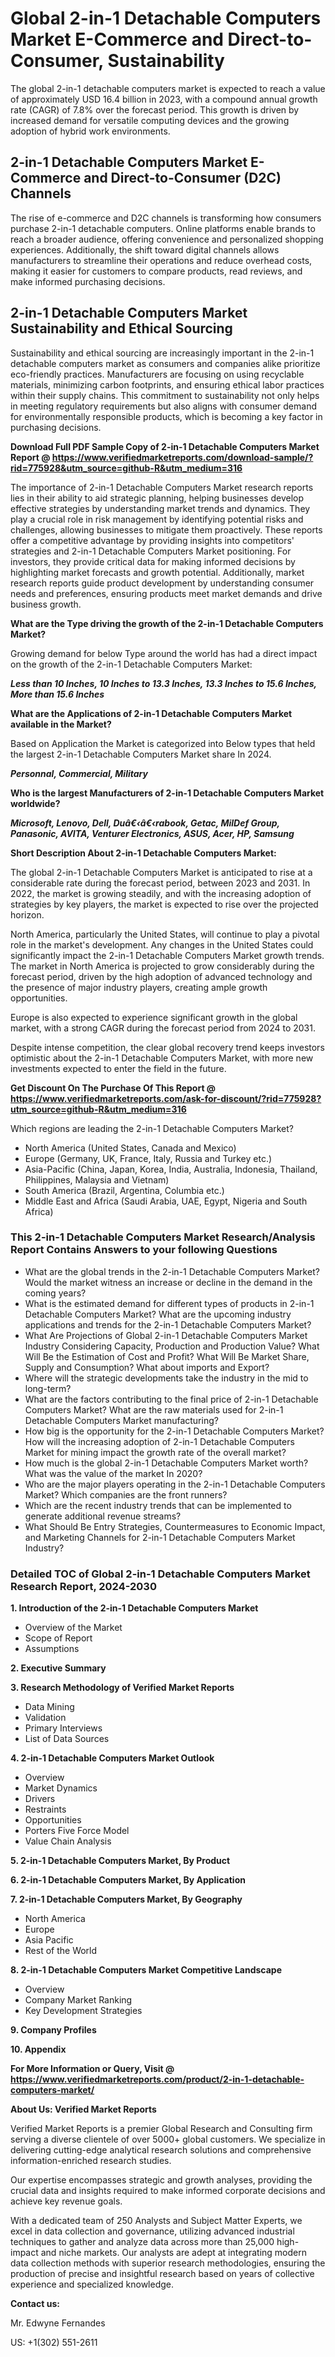 <h1>Global 2-in-1 Detachable Computers Market E-Commerce and Direct-to-Consumer, Sustainability</h1><p class=""><p>The global 2-in-1 detachable computers market is expected to reach a value of approximately USD 16.4 billion in 2023, with a compound annual growth rate (CAGR) of 7.8% over the forecast period. This growth is driven by increased demand for versatile computing devices and the growing adoption of hybrid work environments.</p><h2>2-in-1 Detachable Computers Market E-Commerce and Direct-to-Consumer (D2C) Channels</h2><p>The rise of e-commerce and D2C channels is transforming how consumers purchase 2-in-1 detachable computers. Online platforms enable brands to reach a broader audience, offering convenience and personalized shopping experiences. Additionally, the shift toward digital channels allows manufacturers to streamline their operations and reduce overhead costs, making it easier for customers to compare products, read reviews, and make informed purchasing decisions.</p><h2>2-in-1 Detachable Computers Market Sustainability and Ethical Sourcing</h2><p>Sustainability and ethical sourcing are increasingly important in the 2-in-1 detachable computers market as consumers and companies alike prioritize eco-friendly practices. Manufacturers are focusing on using recyclable materials, minimizing carbon footprints, and ensuring ethical labor practices within their supply chains. This commitment to sustainability not only helps in meeting regulatory requirements but also aligns with consumer demand for environmentally responsible products, which is becoming a key factor in purchasing decisions.</p></p><p class=""><strong>Download Full PDF Sample Copy of 2-in-1 Detachable Computers Market Report @ <a href="https://www.verifiedmarketreports.com/download-sample/?rid=775928&utm_source=github-R&utm_medium=316" target="_blank">https://www.verifiedmarketreports.com/download-sample/?rid=775928&utm_source=github-R&utm_medium=316</a></strong></p><p>The importance of&nbsp;2-in-1 Detachable Computers Market research reports lies in their ability to aid strategic planning, helping businesses develop effective strategies by understanding market trends and dynamics. They play a crucial role in risk management by identifying potential risks and challenges, allowing businesses to mitigate them proactively. These reports offer a competitive advantage by providing insights into competitors' strategies and 2-in-1 Detachable Computers Market positioning. For investors, they provide critical data for making informed decisions by highlighting market forecasts and growth potential. Additionally, market research reports guide product development by understanding consumer needs and preferences, ensuring products meet market demands and drive business growth.</p><p><strong>What are the&nbsp;Type driving the growth of the 2-in-1 Detachable Computers Market?</strong></p><p id="" class="">Growing demand for below Type around the world has had a direct impact on the growth of the 2-in-1 Detachable Computers Market:</p><p class=""><em><strong>Less than 10 Inches, 10 Inches to 13.3 Inches, 13.3 Inches to 15.6 Inches, More than 15.6 Inches</strong></em></p><p class=""><strong>What are the&nbsp;Applications&nbsp;of 2-in-1 Detachable Computers Market available in the Market?</strong></p><p id="" class="">Based on Application the Market is categorized into Below types that held the largest 2-in-1 Detachable Computers Market share In 2024.</p><p class=""><em><strong>Personnal, Commercial, Military</strong></em></p><p class=""><strong>Who is the largest Manufacturers of 2-in-1 Detachable Computers Market worldwide?</strong></p><p><em><strong>Microsoft, Lenovo, Dell, Duâ€‹â€‹rabook, Getac, MilDef Group, Panasonic, AVITA, Venturer Electronics, ASUS, Acer, HP, Samsung</strong></em></p><p id="" class=""><strong>Short Description About 2-in-1 Detachable Computers Market:</strong></p><p>The global 2-in-1 Detachable Computers Market is anticipated to rise at a considerable rate during the forecast period, between 2023 and 2031. In 2022, the market is growing steadily, and with the increasing adoption of strategies by key players, the market is expected to rise over the projected horizon.</p><p>North America, particularly the United States, will continue to play a pivotal role in the market's development. Any changes in the United States could significantly impact the 2-in-1 Detachable Computers Market growth trends. The market in North America is projected to grow considerably during the forecast period, driven by the high adoption of advanced technology and the presence of major industry players, creating ample growth opportunities.</p><p>Europe is also expected to experience significant growth in the global market, with a strong CAGR during the forecast period from 2024 to 2031.</p><p>Despite intense competition, the clear global recovery trend keeps investors optimistic about the 2-in-1 Detachable Computers Market, with more new investments expected to enter the field in the future.</p><p id="" class=""><strong>Get Discount On The Purchase Of This Report @ <a href="https://www.verifiedmarketreports.com/ask-for-discount/?rid=775928?utm_source=github-R&utm_medium=316" target="_blank">https://www.verifiedmarketreports.com/ask-for-discount/?rid=775928?utm_source=github-R&utm_medium=316</a></strong></p><p class="">Which regions are leading the 2-in-1 Detachable Computers Market?</p><ul><li>North America (United States, Canada and Mexico)</li><li>Europe (Germany, UK, France, Italy, Russia and Turkey etc.)</li><li>Asia-Pacific (China, Japan, Korea, India, Australia, Indonesia, Thailand, Philippines, Malaysia and Vietnam)</li><li>South America (Brazil, Argentina, Columbia etc.)</li><li>Middle East and Africa (Saudi Arabia, UAE, Egypt, Nigeria and South Africa)</li></ul><h3 id="" class="">This 2-in-1 Detachable Computers Market Research/Analysis Report Contains Answers to your following Questions</h3><ul><li>What are the global trends in the 2-in-1 Detachable Computers Market? Would the market witness an increase or decline in the demand in the coming years?</li><li>What is the estimated demand for different types of products in 2-in-1 Detachable Computers Market? What are the upcoming industry applications and trends for the 2-in-1 Detachable Computers Market?</li><li>What Are Projections of Global 2-in-1 Detachable Computers Market Industry Considering Capacity, Production and Production Value? What Will Be the Estimation of Cost and Profit? What Will Be Market Share, Supply and Consumption? What about imports and Export?</li><li>Where will the strategic developments take the industry in the mid to long-term?</li><li>What are the factors contributing to the final price of 2-in-1 Detachable Computers Market? What are the raw materials used for 2-in-1 Detachable Computers Market manufacturing?</li><li>How big is the opportunity for the 2-in-1 Detachable Computers Market? How will the increasing adoption of 2-in-1 Detachable Computers Market for mining impact the growth rate of the overall market?</li><li>How much is the global 2-in-1 Detachable Computers Market worth? What was the value of the market In 2020?</li><li>Who are the major players operating in the 2-in-1 Detachable Computers Market? Which companies are the front runners?</li><li>Which are the recent industry trends that can be implemented to generate additional revenue streams?</li><li>What Should Be Entry Strategies, Countermeasures to Economic Impact, and Marketing Channels for 2-in-1 Detachable Computers Market Industry?</li></ul><h3 id="" class="">Detailed TOC of Global 2-in-1 Detachable Computers Market Research Report, 2024-2030</h3><p id="" class=""><strong>1. Introduction of the 2-in-1 Detachable Computers Market</strong></p><ul><li>Overview of the Market</li><li>Scope of Report</li><li>Assumptions</li></ul><p id="" class=""><strong>2. Executive Summary</strong></p><p id="" class=""><strong>3. Research Methodology of Verified Market Reports</strong></p><ul><li>Data Mining</li><li>Validation</li><li>Primary Interviews</li><li>List of Data Sources</li></ul><p id="" class=""><strong>4. 2-in-1 Detachable Computers Market Outlook</strong></p><ul><li>Overview</li><li>Market Dynamics</li><li>Drivers</li><li>Restraints</li><li>Opportunities</li><li>Porters Five Force Model</li><li>Value Chain Analysis</li></ul><p id="" class=""><strong>5. 2-in-1 Detachable Computers Market, By Product</strong></p><p id="" class=""><strong>6. 2-in-1 Detachable Computers Market, By Application</strong></p><p id="" class=""><strong>7. 2-in-1 Detachable Computers Market, By Geography</strong></p><ul><li>North America</li><li>Europe</li><li>Asia Pacific</li><li>Rest of the World</li></ul><p id="" class=""><strong>8. 2-in-1 Detachable Computers Market Competitive Landscape</strong></p><ul><li>Overview</li><li>Company Market Ranking</li><li>Key Development Strategies</li></ul><p id="" class=""><strong>9. Company Profiles</strong></p><p id="" class=""><strong>10. Appendix</strong></p><p id="" class=""><strong>For More Information or Query, Visit @ <a href="https://www.verifiedmarketreports.com/product/2-in-1-detachable-computers-market/" target="_blank">https://www.verifiedmarketreports.com/product/2-in-1-detachable-computers-market/</a></strong></p><p id="" class=""><strong>About Us: Verified Market Reports</strong></p><p id="" class="">Verified Market Reports is a premier Global Research and Consulting firm serving a diverse clientele of over 5000+ global customers. We specialize in delivering cutting-edge analytical research solutions and comprehensive information-enriched research studies.</p><p id="" class="">Our expertise encompasses strategic and growth analyses, providing the crucial data and insights required to make informed corporate decisions and achieve key revenue goals.</p><p id="" class="">With a dedicated team of 250 Analysts and Subject Matter Experts, we excel in data collection and governance, utilizing advanced industrial techniques to gather and analyze data across more than 25,000 high-impact and niche markets. Our analysts are adept at integrating modern data collection methods with superior research methodologies, ensuring the production of precise and insightful research based on years of collective experience and specialized knowledge.</p><p id="" class=""><strong>Contact us:</strong></p><p id="" class="">Mr. Edwyne Fernandes</p><p id="" class="">US: +1(302) 551-2611</p>